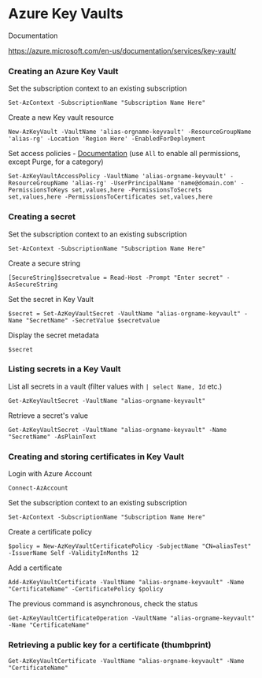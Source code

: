# Azure Key Vaults

Documentation

https://azure.microsoft.com/en-us/documentation/services/key-vault/


### Creating an Azure Key Vault

Set the subscription context to an existing subscription

`Set-AzContext -SubscriptionName "Subscription Name Here"`

Create a new Key vault resource

`New-AzKeyVault -VaultName 'alias-orgname-keyvault' -ResourceGroupName 'alias-rg' -Location 'Region Here' -EnabledForDeployment`

Set access policies - [Documentation](https://learn.microsoft.com/en-gb/powershell/module/az.keyvault/set-azkeyvaultaccesspolicy?view=azps-11.6.0#syntax) (use `All` to enable all permissions, except Purge, for a category)

`Set-AzKeyVaultAccessPolicy -VaultName 'alias-orgname-keyvault' -ResourceGroupName 'alias-rg' -UserPrincipalName 'name@domain.com' -PermissionsToKeys set,values,here -PermissionsToSecrets set,values,here -PermissionsToCertificates set,values,here`

### Creating a secret

Set the subscription context to an existing subscription

`Set-AzContext -SubscriptionName "Subscription Name Here"`

Create a secure string

`[SecureString]$secretvalue = Read-Host -Prompt "Enter secret" -AsSecureString`

Set the secret in Key Vault

`$secret = Set-AzKeyVaultSecret -VaultName "alias-orgname-keyvault" -Name "SecretName" -SecretValue $secretvalue`

Display the secret metadata

`$secret`

### Listing secrets in a Key Vault

List all secrets in a vault (filter values with `| select Name, Id` etc.)

`Get-AzKeyVaultSecret -VaultName "alias-orgname-keyvault"`

Retrieve a secret's value

`Get-AzKeyVaultSecret -VaultName "alias-orgname-keyvault" -Name "SecretName" -AsPlainText`

### Creating and storing certificates in Key Vault

Login with Azure Account

`Connect-AzAccount`

Set the subscription context to an existing subscription

`Set-AzContext -SubscriptionName "Subscription Name Here"`

Create a certificate policy

`$policy = New-AzKeyVaultCertificatePolicy -SubjectName "CN=aliasTest" -IssuerName Self -ValidityInMonths 12`

Add a certificate

`Add-AzKeyVaultCertificate -VaultName "alias-orgname-keyvault" -Name "CertificateName" -CertificatePolicy $policy`

The previous command is asynchronous, check the status

`Get-AzKeyVaultCertificateOperation -VaultName "alias-orgname-keyvault" -Name "CertificateName"`

### Retrieving a public key for a certificate (thumbprint)

`Get-AzKeyVaultCertificate -VaultName "alias-orgname-keyvault" -Name "CertificateName"`

